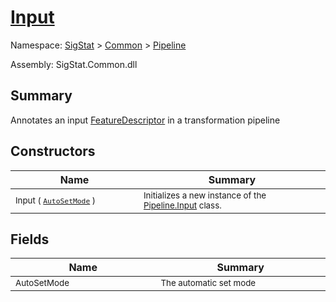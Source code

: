 # [Input](./Input.md)

Namespace: [SigStat]() > [Common](./../README.md) > [Pipeline](./README.md)

Assembly: SigStat.Common.dll

## Summary
Annotates an input [FeatureDescriptor](https://github.com/hargitomi97/sigstat/blob/master/docs/md/SigStat/Common/FeatureDescriptor.md) in a transformation pipeline

## Constructors

| Name | Summary | 
| --- | --- | 
| <sub>Input ( [`AutoSetMode`](./AutoSetMode.md) )</sub><img width=200 unselectable="on"/>  | <sub>Initializes a new instance of the [Pipeline.Input](https://github.com/hargitomi97/sigstat/blob/master/docs/md/SigStat/Common/Pipeline/Input.md) class.</sub><img width=200 unselectable="on"/>  | <br>


## Fields

| Name | Summary | 
| --- | --- | 
| <sub>AutoSetMode</sub><img width=200 unselectable="on"/>  | <sub>The automatic set mode</sub><img width=200 unselectable="on"/>  | <br>


